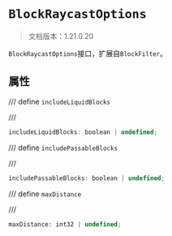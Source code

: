 # `BlockRaycastOptions`

> 文档版本：1.21.0.20

`BlockRaycastOptions`接口，扩展自`BlockFilter`。

## 属性

/// define
`includeLiquidBlocks`


///

```js
includeLiquidBlocks: boolean | undefined;
```


/// define
`includePassableBlocks`


///

```js
includePassableBlocks: boolean | undefined;
```


/// define
`maxDistance`


///

```js
maxDistance: int32 | undefined;
```

